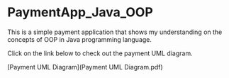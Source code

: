 # PaymentApp_Java_OOP
This is a simple payment application that shows my understanding on the concepts of OOP in Java programming language.

Click on the link below to check out the payment UML diagram.

[Payment UML Diagram](Payment UML Diagram.pdf)
